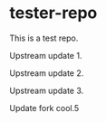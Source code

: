 # tester-repo
This is a test repo.

Upstream update 1.

Upstream update 2.

Upstream update 3.

Update fork cool.5
